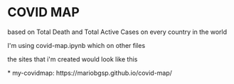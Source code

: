 # COVID MAP
based on Total Death and Total Active Cases on every country in the world 

I'm using covid-map.ipynb which on other files 
<p>the sites that i'm created would look like this<p> 
* my-covidmap: https://mariobgsp.github.io/covid-map/
